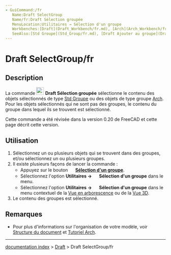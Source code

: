 ```yaml
---
- GuiCommand:/fr
   Name:Draft SelectGroup
   Name/fr:Draft Sélection groupée
   MenuLocation:Utilitaires → Sélection d'un groupe
   Workbenches:[Draft](Draft_Workbench/fr.md), [Arch](Arch_Workbench/fr.md)
   SeeAlso:[Std Groupe](Std_Group/fr.md), [Draft Ajouter au groupe](Draft_AddToGroup/fr.md), [Draft Ajouter au groupe de construction](Draft_AddConstruction/fr.md), [Draft Groupement automatique](Draft_AutoGroup/fr.md)
---
```


# Draft SelectGroup/fr

## Description

La commande <img alt="" src=images/Draft_SelectGroup.svg  style="width:24px;"> **Draft Sélection groupée** sélectionne le contenu des objets sélectionnés de type [Std Groupe](Std_Group/fr.md) ou des objets de type groupe [Arch](Arch_Workbench/fr.md). Pour les objets sélectionnés qui ne sont pas des groupes, le contenu du groupe dans lequel ils se trouvent est sélectionné.

Cette commande a été révisée dans la version 0.20 de FreeCAD et cette page décrit cette version.

## Utilisation

1.  Sélectionnez un ou plusieurs objets qui se trouvent dans des groupes, et/ou sélectionnez un ou plusieurs groupes.
2.  Il existe plusieurs façons de lancer la commande :
    -   Appuyez sur le bouton **<img src="images/Draft_SelectGroup.svg" width=16px> [Sélection d'un groupe](Draft_SelectGroup/fr.md)**.
    -   Sélectionnez l\'option **Utilitaires → <img src="images/Draft_SelectGroup.svg" width=16px> Sélection d'un groupe** dans le menu.
    -   Sélectionnez l\'option **Utilitaires → <img src="images/Draft_SelectGroup.svg" width=16px> Sélection d'un groupe** dans le menu contextuel de la [Vue en arborescence](Tree_view/fr.md) ou de la [Vue 3D](3D_view/fr.md).
3.  Le contenu des groupes est sélectionné.

## Remarques

-   Pour plus d\'informations sur l\'organisation de votre modèle, voir [Structure du document](Document_structure/fr.md) et [Tutoriel Arch](Arch_tutorial/fr#Organiser_votre_mod.C3.A8le.md).

---
[documentation index](../README.md) > [Draft](Draft_Workbench.md) > Draft SelectGroup/fr
